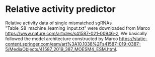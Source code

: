 Relative activity predictor
================================

Relative activity data of single mismatched sgRNAs "Table_S8_machine_learning_input.txt" were downloaded from Marco https://www.nature.com/articles/s41587-021-00946-z, We basically followed the model architecture constructed by Marco https://static-content.springer.com/esm/art%3A10.1038%2Fs41587-019-0387-5/MediaObjects/41587_2019_387_MOESM4_ESM.html.
